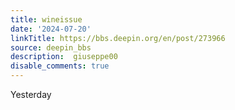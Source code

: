 ```yaml
---
title: wineissue
date: '2024-07-20'
linkTitle: https://bbs.deepin.org/en/post/273966
source: deepin_bbs
description:  giuseppe00 
disable_comments: true
---
```

Yesterday 
